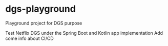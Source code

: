 # dgs-playground
Playground project for DGS purpose

Test Netflix DGS under the Spring Boot and Kotlin app implementation 
Add come info about CI/CD